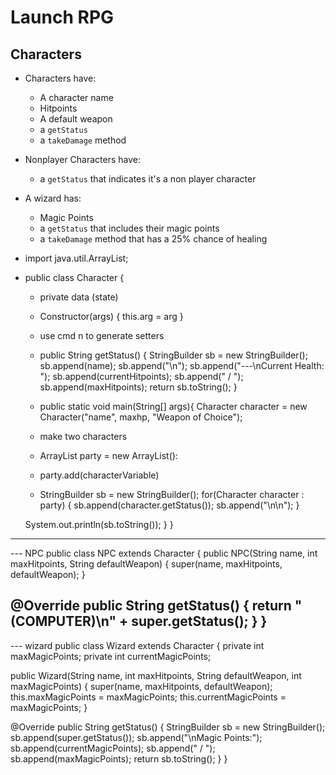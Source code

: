 # Launch RPG

## Characters

- Characters have:
  * A character name
  * Hitpoints
  * A default weapon
  * a `getStatus`
  * a `takeDamage` method
- Nonplayer Characters have:
  * a `getStatus` that indicates it's a non player character
- A wizard has:
  * Magic Points
  * a `getStatus` that includes their magic points
  * a `takeDamage` method that has a 25% chance of healing

- import java.util.ArrayList;
- public class Character {
  - private data (state)

  - Constructor(args) {
    this.arg = arg
  }

  - use cmd n to generate setters

  - public String getStatus() {
    StringBuilder sb = new StringBuilder();
    sb.append(name);
    sb.append("\n");
    sb.append("---\nCurrent Health: ");
    sb.append(currentHitpoints);
    sb.append(" / ");
    sb.append(maxHitpoints);
    return sb.toString();
  }

  - public static void main(String[] args){
    Character character = new Character("name",
    maxhp,
    "Weapon of Choice");
   -  make two characters
   - ArrayList<Character> party = new ArrayList<Character>():
   - party.add(characterVariable)

   - StringBuilder sb = new StringBuilder();
      for(Character character : party) {
      sb.append(character.getStatus());
      sb.append("\n\n");
    }

    System.out.println(sb.toString());
  }
}
-----
--- NPC
public class NPC extends Character {
  public NPC(String name, int maxHitpoints, String defaultWeapon) {
    super(name, maxHitpoints, defaultWeapon);
  }

  @Override
  public String getStatus() {
    return "(COMPUTER)\n" + super.getStatus();
  }
}
----

--- wizard
public class Wizard extends Character {
  private int maxMagicPoints;
  private int currentMagicPoints;

  public Wizard(String name, int maxHitpoints, String defaultWeapon, int maxMagicPoints) {
    super(name, maxHitpoints, defaultWeapon);
    this.maxMagicPoints = maxMagicPoints;
    this.currentMagicPoints = maxMagicPoints;
  }

  @Override
  public String getStatus() {
    StringBuilder sb = new StringBuilder();
    sb.append(super.getStatus());
    sb.append("\nMagic Points:");
    sb.append(currentMagicPoints);
    sb.append(" / ");
    sb.append(maxMagicPoints);
    return sb.toString();
  }
}
